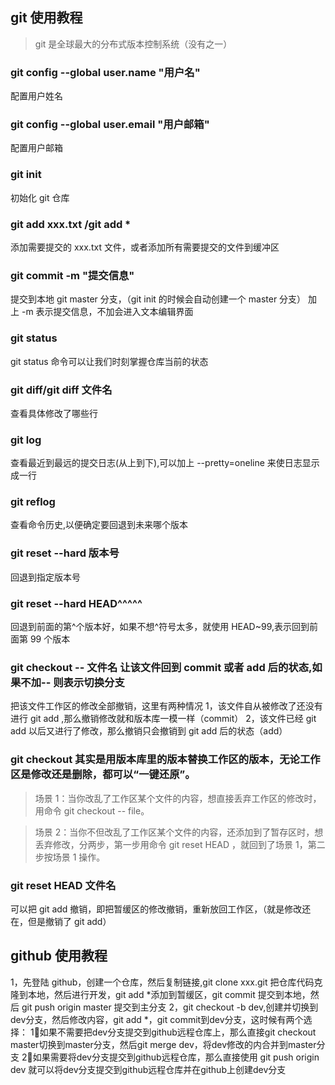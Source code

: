 ## git 使用教程

> git 是全球最大的分布式版本控制系统（没有之一）

### git config --global user.name "用户名"

配置用户姓名

### git config --global user.email "用户邮箱"

配置用户邮箱

### git init

初始化 git 仓库

### git add xxx.txt /git add \*

添加需要提交的 xxx.txt 文件，或者添加所有需要提交的文件到缓冲区

### git commit -m "提交信息"

提交到本地 git master 分支，（git init 的时候会自动创建一个 master 分支） 加上 -m 表示提交信息，不加会进入文本编辑界面

### git status

git status 命令可以让我们时刻掌握仓库当前的状态

### git diff/git diff 文件名

查看具体修改了哪些行

### git log

查看最近到最远的提交日志(从上到下),可以加上 --pretty=oneline 来使日志显示成一行

### git reflog

查看命令历史,以便确定要回退到未来哪个版本

### git reset --hard 版本号

回退到指定版本号

### git reset --hard HEAD^^^^^

回退到前面的第^个版本好，如果不想^符号太多，就使用 HEAD~99,表示回到前面第 99 个版本

### git checkout -- 文件名 让该文件回到 commit 或者 add 后的状态,如果不加-- 则表示切换分支

把该文件工作区的修改全部撤销，这里有两种情况
1，该文件自从被修改了还没有进行 git add ,那么撤销修改就和版本库一模一样（commit）
2，该文件已经 git add 以后又进行了修改，那么撤销只会撤销到 git add 后的状态（add）

### git checkout 其实是用版本库里的版本替换工作区的版本，无论工作区是修改还是删除，都可以“一键还原”。

> 场景 1：当你改乱了工作区某个文件的内容，想直接丢弃工作区的修改时，用命令 git checkout -- file。

> 场景 2：当你不但改乱了工作区某个文件的内容，还添加到了暂存区时，想丢弃修改，分两步，第一步用命令 git reset HEAD <file>，就回到了场景 1，第二步按场景 1 操作。

### git reset HEAD 文件名

可以把 git add 撤销，即把暂缓区的修改撤销，重新放回工作区，（就是修改还在，但是撤销了 git add）

## github 使用教程

1，先登陆 github，创建一个仓库，然后复制链接,git clone xxx.git 把仓库代码克隆到本地，然后进行开发，git add \*添加到暂缓区，git commit 提交到本地，然后 git push origin master 提交到主分支
2，git checkout -b dev,创建并切换到dev分支，然后修改内容，git add *，git commit到dev分支，这时候有两个选择：
  1⃣️如果不需要把dev分支提交到github远程仓库上，那么直接git checkout master切换到master分支，然后git merge dev，将dev修改的内合并到master分支
  2⃣️如果需要将dev分支提交到github远程仓库，那么直接使用 git push origin dev 就可以将dev分支提交到github远程仓库并在github上创建dev分支